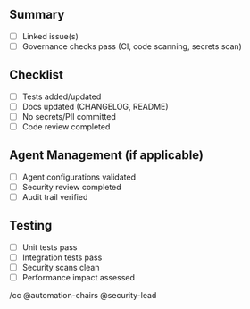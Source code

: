 ## Summary
- [ ] Linked issue(s)
- [ ] Governance checks pass (CI, code scanning, secrets scan)

## Checklist
- [ ] Tests added/updated
- [ ] Docs updated (CHANGELOG, README)
- [ ] No secrets/PII committed
- [ ] Code review completed

## Agent Management (if applicable)
- [ ] Agent configurations validated
- [ ] Security review completed
- [ ] Audit trail verified

## Testing
- [ ] Unit tests pass
- [ ] Integration tests pass
- [ ] Security scans clean
- [ ] Performance impact assessed

/cc @automation-chairs @security-lead
